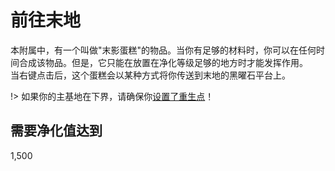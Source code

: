 # 前往末地

本附属中，有一个叫做"末影蛋糕"的物品。当你有足够的材料时，你可以在任何时间合成该物品。但是，它只能在放置在净化等级足够的地方时才能发挥作用。  
当右键点击后，这个蛋糕会以某种方式将你传送到末地的黑曜石平台上。

!> 如果你的主基地在下界，请确保你[设置了重生点](./Sleeping-in-the-Nether)！

## 需要净化值达到

1,500
